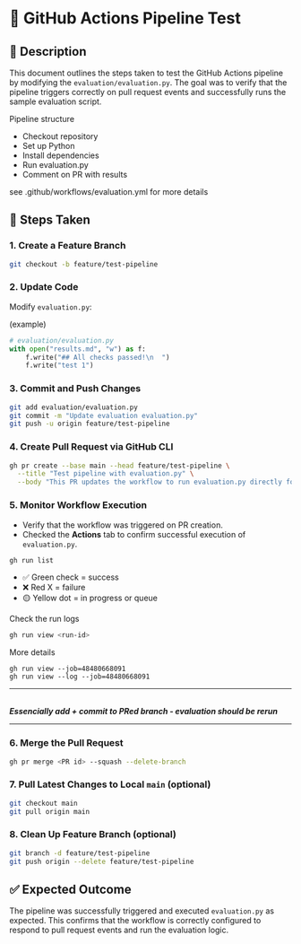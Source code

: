 # 🧪 GitHub Actions Pipeline Test

## 📄 Description

This document outlines the steps taken to test the GitHub Actions pipeline by modifying the `evaluation/evaluation.py`. The goal was to verify that the pipeline triggers correctly on pull request events and successfully runs the sample evaluation script.


Pipeline structure

* Checkout repository 
* Set up Python 
* Install dependencies 
* Run evaluation.py 
* Comment on PR with results

see .github/workflows/evaluation.yml for more details

## 🚀 Steps Taken

### 1. Create a Feature Branch
```bash
git checkout -b feature/test-pipeline
```

### 2. Update Code
Modify `evaluation.py`:

(example)
```python
# evaluation/evaluation.py
with open("results.md", "w") as f:
    f.write("## All checks passed!\n  ")
    f.write("test 1")
```

### 3. Commit and Push Changes
```bash
git add evaluation/evaluation.py
git commit -m "Update evaluation evaluation.py"
git push -u origin feature/test-pipeline
```

### 4. Create Pull Request via GitHub CLI
```bash
gh pr create --base main --head feature/test-pipeline \
  --title "Test pipeline with evaluation.py" \
  --body "This PR updates the workflow to run evaluation.py directly for testing purposes."
```

### 5. Monitor Workflow Execution
- Verify that the workflow was triggered on PR creation.
- Checked the **Actions** tab to confirm successful execution of `evaluation.py`.

```bash
gh run list
```

- ✅ Green check = success
- ❌ Red X = failure
- 🟡 Yellow dot = in progress or queue


Check the run logs 
```bash
gh run view <run-id>
```

More details 
```
gh run view --job=48480668091
gh run view --log --job=48480668091
```


---
  
***<TO be checked: updating the PR>    
Essencially add + commit to PRed branch - evaluation should be rerun***

--- 

### 6. Merge the Pull Request
```bash
gh pr merge <PR id> --squash --delete-branch
```

### 7. Pull Latest Changes to Local `main` (optional)
```bash
git checkout main
git pull origin main
```

### 8. Clean Up Feature Branch (optional)
```bash
git branch -d feature/test-pipeline
git push origin --delete feature/test-pipeline
```


## ✅ Expected Outcome

The pipeline was successfully triggered and executed `evaluation.py` as expected. This confirms that the workflow is correctly configured to respond to pull request events and run the evaluation logic.
